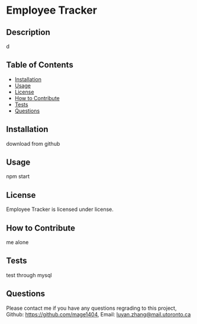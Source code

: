 # Employee Tracker


## Description 
d

## Table of Contents 

- [Installation](#Installation)
- [Usage](#Usage)
- [License](#License)
- [How to Contribute](#How-to-Contribute)
- [Tests](#Tests)
- [Questions](#Contact-Me)


<a name="Installation"></a>
## Installation 
download from github


<a name="Usage"></a>
## Usage 
npm start


<a name="License"></a>
## License 
Employee Tracker is licensed under  license.

<a name="How-to-Contribute"></a>
## How to Contribute 
me alone


<a name="Tests"></a>
## Tests 
test through mysql


<a name="Contact-Me)"></a>
## Questions 
Please contact me if you have any questions regrading to this project, 
Github: https://github.com/mage1404, 
Email: luyan.zhang@mail.utoronto.ca
